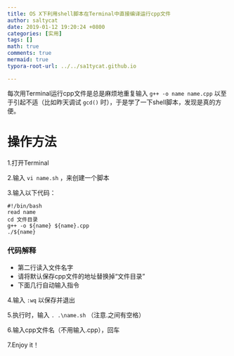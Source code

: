 ```yaml
---
title: OS X下利用shell脚本在Terminal中直接编译运行cpp文件
author: saltycat
date: 2019-01-12 19:20:24 +0800
categories: [实用]
tags: []
math: true
comments: true
mermaid: true
typora-root-url: ../../sa1tycat.github.io

---
```


每次用Terminal运行cpp文件是总是麻烦地重复输入 `g++ -o name name.cpp` 以至于引起不适（比如昨天调试 `gcd()` 时），于是学了一下shell脚本，发现是真的方便。

# 操作方法

1.打开Terminal

2.输入 `vi name.sh` ，来创建一个脚本

3.输入以下代码：



```shell
#!/bin/bash
read name
cd 文件目录
g++ -o ${name} ${name}.cpp
./${name}
```


### 代码解释



 - 第二行读入文件名字
 - 请将默认保存cpp文件的地址替换掉“文件目录”
 - 下面几行自动输入指令

4.输入 `:wq` 以保存并退出

5.执行时，输入 `. .\name.sh` （注意.之间有空格）

6.输入cpp文件名（不用输入.cpp），回车

7.Enjoy it！